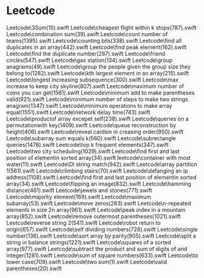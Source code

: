 # Leetcode

Leetcode\3Sum(15).swift
Leetcode\cheapest flight within k stops(787).swift
Leetcode\combination sum(39).swift
Leetcode\count number of teams(1395).swift
Leetcode\counting bits(338).swift
Leetcode\find all duplicates in an array(442).swift
Leetcode\find peak element(162).swift
Leetcode\find the duplicate number(287).swift
Leetcode\friend circles(547).swift
Leetcode\gas station(134).swift
Leetcode\group anagrams(49).swift
Leetcode\group the people given the group size they belong to(1282).swift
Leetcode\kth largest element in an array(215).swift
Leetcode\longest increasing subsequence(300).swift
Leetcode\max increase to keep city skyline(807).swift
Leetcode\maximum number of coins you can get(1561).swift
Leetcode\minimum add to make parentheses valid(921).swift
Leetcode\minimum number of steps to make two strings anagram(1347).swift
Leetcode\minimum operations to make array equal(1551).swift
Leetcode\network delay time(743).swift
Leetcode\productof array excepet self(238).swift
Leetcode\queries on a permutationwith key(1409).swift
Leetcode\queue reconstruction by height(406).swift
Leetcode\reveal cardsin in creasing order(950).swift
Leetcode\subarray sum equals k(560).swift
Leetcode\subrectangle queries(1476).swift
Leetcode\top k frequent elements(347).swift
Leetcode\two city scheduling(1029).swift
Leetcode\find first and last position of elementin sorted array(34).swift
leetcode\container with most water(11).swift
Leetcode\DI string match(942).swift
Leetcode\array partition 1(561).swift
Leetcode\climbing stairs(70).swift
Leetcode\defanging an ip address(1108).swift
Leetcode\find first and last position of elementin sorted array(34).swift
Leetcode\flipping an image(832).swift
Leetcode\hamming distance(461).swift
Leetcode\jewels and stones(771).swift
Leetcode\majority element(169).swift
Leetcode\maximum subarray(53).swift
Leetcode\move zeros(283).swift
Leetcode\n-repeated elements in size 2n array(961).swift
Leetcode\peak index in a mountain array(852).swift
Leetcode\remove outermost parentheses(1021).swift
Leetcode\reverse string 2(541).swift
Leetcode\robot return to origin(657).swift
Leetcode\self dividing numbers(728).swift
Leetcode\single number(136).swift
Leetcode\sort array by parity(905).swift
Leetcode\split a string in balance strings(1221).swift
Leetcode\squares of a sorted array(977).swift
Leetcode\subtract the product and sum of digits of and integer(1281).swift
Leetcode\sum of square numbers(633).swift
Leetcode\to lower case(709).swift
Leetcode\two sum(1).swift
Leetcode\valid parentheses(20).swift

